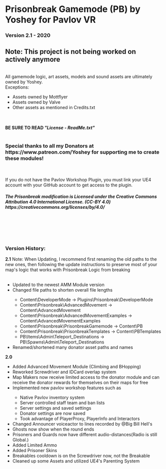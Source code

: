<h1>Prisonbreak Gamemode (PB) by Yoshey for Pavlov VR</h1>
<h3>Version 2.1 - 2020</h3>
<h2>Note: This project is not being worked on actively anymore</h2>
<br>
All gamemode logic, art assets, models and sound assets are ultimately owned by Yoshey.<br>
Exceptions:
<ul>
  <li>Assets owned by Mottflyer</li>
  <li>Assets owned by Valve</li>
  <li>Other assets as mentioned in Credits.txt</li>
</ul>
<br>
<br>
<b>BE SURE TO READ <i>"License - ReadMe.txt"</i></b>
<br>
<br>
<h3>Special thanks to all my Donators at https://www.patreon.com/Yoshey for supporting me to create these modules!</h3>
<br>
<br>
If you do not have the Pavlov Workshop Plugin, you must link your UE4 account with your
GitHub account to get access to the plugin.
<br>
<h5>The Prisonbreak modification is Licensed under the Creative Commons Attribution 4.0 International License. (CC-BY 4.0)
https://creativecommons.org/licenses/by/4.0/</h5>
<br>
<br>
<br>
<br>
<h3>Version History:</h3>
<b>2.1</b>
Note: When Updating, I recommend first renaming the old paths to the new ones, then following the update instructions to preserve most of your map's logic that works with Prisonbreak Logic from breaking
<br>
<br>
<ul>
  <li>Updated to the newest AMM Module version</li>
  <li>Changed file paths to shorten overall file lengths</li>
  <ul> 
    <li>Content\DeveloperMode -> Plugins\Prisonbreak\DeveloperMode</li>
    <li>Content\Prisonbreak\AdvancedMovement -> Content\AdvancedMovement</li>
    <li>Content\Prisonbreak\AdvancedMovementExamples -> Content\AdvancedMovementExamples</li>
    <li>Content\Prisonbreak\PrisonbreakGamemode -> Content\PB</li>
    <li>Content\Prisonbreak\PrisonbreakTemplates -> Content\PBTemplates</li>
    <li>PB\Items\Admin\Teleport_Destinations -> PB\Spawns\Admin\Teleport_Destinations</li>
  </ul>
  <li>Renamed/shortened many donator asset paths and names</li>
</ul>
<b>2.0</b>
<ul>
  <li>Added Advanced Movement Module (Climbing and BHopping)</li>
  <li>Reworked Screwdriver and IDCard overlap system</li>
  <li>Map Makers now receive limited access to the donator module and can receive the donator rewards for themselves on their maps for free</li>
  <li>Implemented new pavlov workshop features such as</li>
  <ul>
    <li>Native Pavlov inventory system</li>
    <li>Server controlled staff team and ban lists</li>
    <li>Server settings and saved settings</li>
    <li>Donator settings are now saved</li>
    <li>Took advantage of PlayerProxy, PlayerInfo and Interactors</li>
  </ul>
  <li>Changed Announcer voiceactor to lines recorded by @Big Bill Hell's</li>
  <li>Ghosts now show when the round ends</li>
  <li>Prisoners and Guards now have different audio-distances(Radio is still Global.)</li>
  <li>Added Limited Ammo</li>
  <li>Added Prisoner Skins</li>
  <li>Breakables cooldown is on the Screwdriver now, not the Breakable</li>
  <li>Cleaned up some Assets and utilized UE4's Parenting System</li>
</ul>

